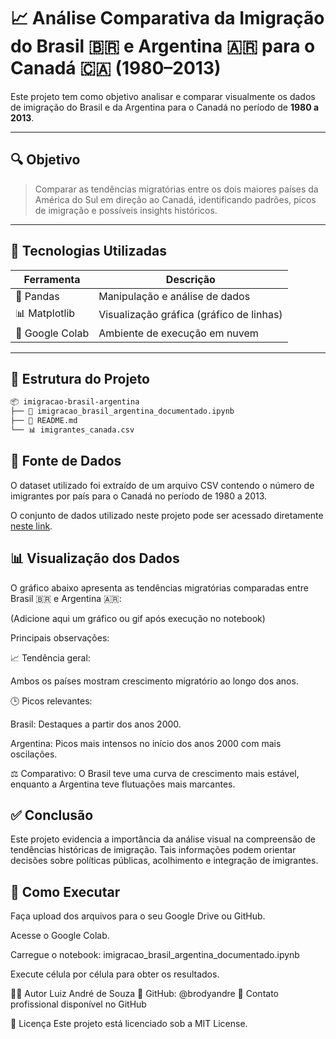 # 📈 Análise Comparativa da Imigração do Brasil 🇧🇷 e Argentina 🇦🇷 para o Canadá 🇨🇦 (1980–2013)

Este projeto tem como objetivo analisar e comparar visualmente os dados de imigração do Brasil e da Argentina para o Canadá no período de **1980 a 2013**.

---

## 🔍 Objetivo

> Comparar as tendências migratórias entre os dois maiores países da América do Sul em direção ao Canadá, identificando padrões, picos de imigração e possíveis insights históricos.

---

## 🧰 Tecnologias Utilizadas

| Ferramenta      | Descrição                        |
|------------------|----------------------------------|
| 🐼 Pandas         | Manipulação e análise de dados  |
| 📊 Matplotlib     | Visualização gráfica (gráfico de linhas) |
| 📁 Google Colab   | Ambiente de execução em nuvem   |

---

## 📁 Estrutura do Projeto

```bash
📦 imigracao-brasil-argentina
├── 📄 imigracao_brasil_argentina_documentado.ipynb
├── 📄 README.md
└── 📊 imigrantes_canada.csv
```

## 📂 Fonte de Dados
O dataset utilizado foi extraído de um arquivo CSV contendo o número de imigrantes por país para o Canadá no período de 1980 a 2013.

O conjunto de dados utilizado neste projeto pode ser acessado diretamente [neste link](https://github.com/brodyandre/nomedoseurepositorio/blob/main/imigrantes_canada.csv).

## 📊 Visualização dos Dados
O gráfico abaixo apresenta as tendências migratórias comparadas entre Brasil 🇧🇷 e Argentina 🇦🇷:

(Adicione aqui um gráfico ou gif após execução no notebook)

Principais observações:

📈 Tendência geral: 

Ambos os países mostram crescimento migratório ao longo dos anos.

🕒 Picos relevantes:

Brasil: Destaques a partir dos anos 2000.

Argentina: Picos mais intensos no início dos anos 2000 com mais oscilações.

⚖️ Comparativo: O Brasil teve uma curva de crescimento mais estável, enquanto a Argentina teve flutuações mais marcantes.

## ✅ Conclusão
Este projeto evidencia a importância da análise visual na compreensão de tendências históricas de imigração. Tais informações podem orientar decisões sobre políticas públicas, acolhimento e integração de imigrantes.

## 🚀 Como Executar
Faça upload dos arquivos para o seu Google Drive ou GitHub.

Acesse o Google Colab.

Carregue o notebook: imigracao_brasil_argentina_documentado.ipynb

Execute célula por célula para obter os resultados.

🧑‍💻 Autor
Luiz André de Souza
🔗 GitHub: @brodyandre
📧 Contato profissional disponível no GitHub

📄 Licença
Este projeto está licenciado sob a MIT License.
